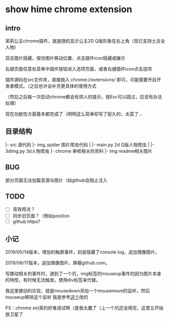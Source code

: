 # show hime chrome extension

## intro

茉莉公主chrome插件，就是随机显示公主2D Q版形象在右上角（现已支持土豆全人物）

双击图片隐藏，按住图片移动位置，点击插件icon隐藏或展示

右键页面任意处菜单中插件按钮进入选项页面，或者右键插件icon点击选项

插件源码在src文件夹，直接拖入 chrome://extensions/ 即可，可能需要开启开发者模式。（之后也许会补充更具体的使用方式

（然后之后每一次启动chrome都会有烦人的提示，按Esc可以跳过，应该有办法处理）

现在功能性方面基本都完成了（明明这么简单却写了挺久的，太菜了...

## 目录结构

|- src 源代码
|- img_spider 图片爬虫代码
|  |- main.py 2d Q版人物爬虫
|  |- 3dimg.py 3d人物爬虫
|- chrome 审核相关的资料
|- img readme相关图片


## BUG

部分页面无法加载音源与图片（如github会阻止注入


## TODO

- [ ] 音效用法？
- [ ] 同步旧页面？（例如position
- [ ] github https?

## 小记

2019/05/14版本，增加的触屏事件，封装隐藏了console.log，追加偶像图片。

2019/06/17版本，追加偶像图片，屏蔽github.com。

写挪动相关的事件时，遇到了一个坑，img标签的mouseup事件的因为图片本身的特性，有时候无法触发。使用div标签来代替。

我这里挪动的实现，就是mousedown添加一个mousemove的监听，然后mouseup移除这个监听 我是参考[这个](https://stackoverflow.com/questions/33948464/move-an-image-with-javascript-using-mouse-events)改的

PS：chrome ext真的好难调试啊（是我太蠢了（上一个坑还没填完，这里又开始放卫星了


